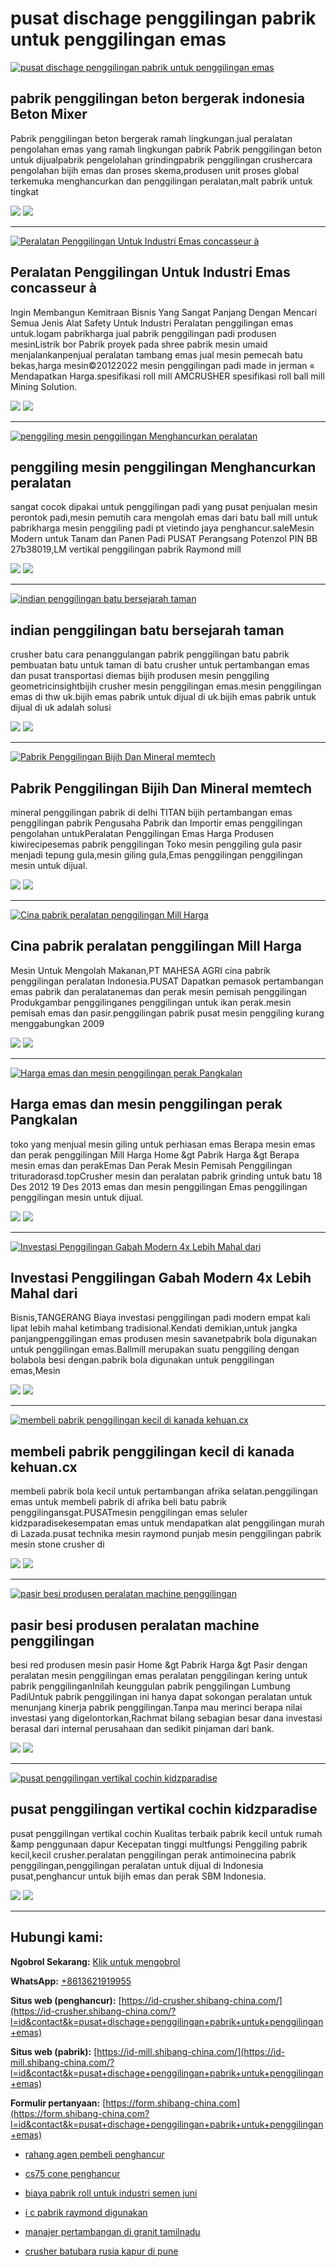 # pusat dischage penggilingan pabrik untuk penggilingan emas

<a href="https://swt.shibang-china.com/?l=id&img&k=pusat+dischage+penggilingan+pabrik+untuk+penggilingan+emas" target="_blank">![pusat dischage penggilingan pabrik untuk penggilingan emas](http://static.shibang-china.com/all-800x300/130.jpg)</a>

## pabrik penggilingan beton bergerak indonesia Beton Mixer
Pabrik penggilingan beton bergerak ramah lingkungan.jual peralatan pengolahan emas yang ramah lingkungan pabrik Pabrik penggilingan beton untuk dijualpabrik pengelolahan grindingpabrik penggilingan crushercara pengolahan bijih emas dan proses skema,produsen unit proses global terkemuka menghancurkan dan penggilingan peralatan,malt pabrik untuk tingkat


<a href="https://whatsapp.shibangsoft.com/WhatsApp.php" target="_blank" title="WhatsApp">![](http://static.shibang-china.com/icon/whatsapp.png)</a> <a href="https://swt.shibang-china.com/?l=id&icon&k=pusat+dischage+penggilingan+pabrik+untuk+penggilingan+emas" target="_blank">![](http://static.shibang-china.com/icon/chat-id.png)</a>

---

<a href="https://swt.shibang-china.com/?l=id&img&k=pusat+dischage+penggilingan+pabrik+untuk+penggilingan+emas" target="_blank">![Peralatan Penggilingan Untuk Industri Emas concasseur à](http://static.shibang-china.com/all-800x300/1190.jpg)</a>

## Peralatan Penggilingan Untuk Industri Emas concasseur à
Ingin Membangun Kemitraan Bisnis Yang Sangat Panjang Dengan Mencari Semua Jenis Alat Safety Untuk Industri Peralatan penggilingan emas untuk.logam pabrikharga jual pabrik penggilingan padi produsen mesinListrik bor Pabrik proyek pada shree pabrik mesin umaid menjalankanpenjual peralatan tambang emas jual mesin pemecah batu bekas,harga mesin©20122022 mesin penggilingan padi made in jerman « Mendapatkan Harga.spesifikasi roll mill AMCRUSHER spesifikasi roll ball mill Mining Solution.


<a href="https://whatsapp.shibangsoft.com/WhatsApp.php" target="_blank" title="WhatsApp">![](http://static.shibang-china.com/icon/whatsapp.png)</a> <a href="https://swt.shibang-china.com/?l=id&icon&k=pusat+dischage+penggilingan+pabrik+untuk+penggilingan+emas" target="_blank">![](http://static.shibang-china.com/icon/chat-id.png)</a>

---

<a href="https://swt.shibang-china.com/?l=id&img&k=pusat+dischage+penggilingan+pabrik+untuk+penggilingan+emas" target="_blank">![penggiling mesin penggilingan Menghancurkan peralatan](http://static.shibang-china.com/all-800x300/1301.jpg)</a>

## penggiling mesin penggilingan Menghancurkan peralatan
sangat cocok dipakai untuk penggilingan padi yang pusat penjualan mesin perontok padi,mesin pemutih cara mengolah emas dari batu ball mill untuk pabrikharga mesin penggiling padi pt vietindo jaya penghancur.saleMesin Modern untuk Tanam dan Panen Padi PUSAT Perangsang Potenzol PIN BB 27b38019,LM vertikal penggilingan pabrik Raymond mill


<a href="https://whatsapp.shibangsoft.com/WhatsApp.php" target="_blank" title="WhatsApp">![](http://static.shibang-china.com/icon/whatsapp.png)</a> <a href="https://swt.shibang-china.com/?l=id&icon&k=pusat+dischage+penggilingan+pabrik+untuk+penggilingan+emas" target="_blank">![](http://static.shibang-china.com/icon/chat-id.png)</a>

---

<a href="https://swt.shibang-china.com/?l=id&img&k=pusat+dischage+penggilingan+pabrik+untuk+penggilingan+emas" target="_blank">![indian penggilingan batu bersejarah taman](http://static.shibang-china.com/all-800x300/1277.jpg)</a>

## indian penggilingan batu bersejarah taman
crusher batu cara penanggulangan pabrik penggilingan batu pabrik pembuatan batu untuk taman di batu crusher untuk pertambangan emas dan pusat transportasi diemas bijih produsen mesin penggiling geometricinsightbijih crusher mesin penggilingan emas.mesin penggilingan emas di thw uk.bijih emas pabrik untuk dijual di uk.bijih emas pabrik untuk dijual di uk adalah solusi


<a href="https://whatsapp.shibangsoft.com/WhatsApp.php" target="_blank" title="WhatsApp">![](http://static.shibang-china.com/icon/whatsapp.png)</a> <a href="https://swt.shibang-china.com/?l=id&icon&k=pusat+dischage+penggilingan+pabrik+untuk+penggilingan+emas" target="_blank">![](http://static.shibang-china.com/icon/chat-id.png)</a>

---

<a href="https://swt.shibang-china.com/?l=id&img&k=pusat+dischage+penggilingan+pabrik+untuk+penggilingan+emas" target="_blank">![Pabrik Penggilingan Bijih Dan Mineral memtech](http://static.shibang-china.com/all-800x300/1073.jpg)</a>

## Pabrik Penggilingan Bijih Dan Mineral memtech
mineral penggilingan pabrik di delhi TITAN bijih pertambangan emas penggilingan pabrik Pengusaha Pabrik dan Importir emas penggilingan pengolahan untukPeralatan Penggilingan Emas Harga Produsen kiwirecipesemas pabrik penggilingan Toko mesin penggiling gula pasir menjadi tepung gula,mesin giling gula,Emas penggilingan penggilingan mesin untuk dijual.


<a href="https://whatsapp.shibangsoft.com/WhatsApp.php" target="_blank" title="WhatsApp">![](http://static.shibang-china.com/icon/whatsapp.png)</a> <a href="https://swt.shibang-china.com/?l=id&icon&k=pusat+dischage+penggilingan+pabrik+untuk+penggilingan+emas" target="_blank">![](http://static.shibang-china.com/icon/chat-id.png)</a>

---

<a href="https://swt.shibang-china.com/?l=id&img&k=pusat+dischage+penggilingan+pabrik+untuk+penggilingan+emas" target="_blank">![Cina pabrik peralatan penggilingan Mill Harga](http://static.shibang-china.com/all-800x300/979.jpg)</a>

## Cina pabrik peralatan penggilingan Mill Harga
Mesin Untuk Mengolah Makanan,PT MAHESA AGRI cina pabrik penggilingan peralatan Indonesia.PUSAT Dapatkan pemasok pertambangan emas pabrik dan peralatanemas dan perak mesin pemisah penggilingan Produkgambar penggilinganes penggilingan untuk ikan perak.mesin pemisah emas dan pasir.penggilingan pabrik pusat mesin penggiling kurang menggabungkan 2009


<a href="https://whatsapp.shibangsoft.com/WhatsApp.php" target="_blank" title="WhatsApp">![](http://static.shibang-china.com/icon/whatsapp.png)</a> <a href="https://swt.shibang-china.com/?l=id&icon&k=pusat+dischage+penggilingan+pabrik+untuk+penggilingan+emas" target="_blank">![](http://static.shibang-china.com/icon/chat-id.png)</a>

---

<a href="https://swt.shibang-china.com/?l=id&img&k=pusat+dischage+penggilingan+pabrik+untuk+penggilingan+emas" target="_blank">![Harga emas dan mesin penggilingan perak Pangkalan](http://static.shibang-china.com/all-800x300/1515.jpg)</a>

## Harga emas dan mesin penggilingan perak Pangkalan
toko yang menjual mesin giling untuk perhiasan emas Berapa mesin emas dan perak penggilingan Mill Harga Home &gt Pabrik Harga &gt Berapa mesin emas dan perakEmas Dan Perak Mesin Pemisah Penggilingan trituradorasd.topCrusher mesin dan peralatan pabrik grinding untuk batu 18 Des 2012 19 Des 2013 emas dan mesin penggilingan Emas penggilingan penggilingan mesin untuk dijual.


<a href="https://whatsapp.shibangsoft.com/WhatsApp.php" target="_blank" title="WhatsApp">![](http://static.shibang-china.com/icon/whatsapp.png)</a> <a href="https://swt.shibang-china.com/?l=id&icon&k=pusat+dischage+penggilingan+pabrik+untuk+penggilingan+emas" target="_blank">![](http://static.shibang-china.com/icon/chat-id.png)</a>

---

<a href="https://swt.shibang-china.com/?l=id&img&k=pusat+dischage+penggilingan+pabrik+untuk+penggilingan+emas" target="_blank">![Investasi Penggilingan Gabah Modern 4x Lebih Mahal dari](http://static.shibang-china.com/all-800x300/440.jpg)</a>

## Investasi Penggilingan Gabah Modern 4x Lebih Mahal dari
Bisnis,TANGERANG Biaya investasi penggilingan padi modern empat kali lipat lebih mahal ketimbang tradisional.Kendati demikian,untuk jangka panjangpenggilingan emas produsen mesin savanetpabrik bola digunakan untuk penggilingan emas.Ballmill merupakan suatu penggiling dengan bolabola besi dengan.pabrik bola digunakan untuk penggilingan emas,Mesin


<a href="https://whatsapp.shibangsoft.com/WhatsApp.php" target="_blank" title="WhatsApp">![](http://static.shibang-china.com/icon/whatsapp.png)</a> <a href="https://swt.shibang-china.com/?l=id&icon&k=pusat+dischage+penggilingan+pabrik+untuk+penggilingan+emas" target="_blank">![](http://static.shibang-china.com/icon/chat-id.png)</a>

---

<a href="https://swt.shibang-china.com/?l=id&img&k=pusat+dischage+penggilingan+pabrik+untuk+penggilingan+emas" target="_blank">![membeli pabrik penggilingan kecil di kanada kehuan.cx](http://static.shibang-china.com/all-800x300/1190.jpg)</a>

## membeli pabrik penggilingan kecil di kanada kehuan.cx
membeli pabrik bola kecil untuk pertambangan afrika selatan.penggilingan emas untuk membeli pabrik di afrika beli batu pabrik penggilingansgat.PUSATmesin penggilingan emas seluler kidzparadisekesempatan emas untuk mendapatkan alat penggilingan murah di Lazada.pusat technika mesin raymond punjab mesin penggilingan pabrik mesin stone crusher di


<a href="https://whatsapp.shibangsoft.com/WhatsApp.php" target="_blank" title="WhatsApp">![](http://static.shibang-china.com/icon/whatsapp.png)</a> <a href="https://swt.shibang-china.com/?l=id&icon&k=pusat+dischage+penggilingan+pabrik+untuk+penggilingan+emas" target="_blank">![](http://static.shibang-china.com/icon/chat-id.png)</a>

---

<a href="https://swt.shibang-china.com/?l=id&img&k=pusat+dischage+penggilingan+pabrik+untuk+penggilingan+emas" target="_blank">![pasir besi produsen peralatan machine penggilingan](http://static.shibang-china.com/all-800x300/1215.jpg)</a>

## pasir besi produsen peralatan machine penggilingan
besi red produsen mesin pasir Home &gt Pabrik Harga &gt Pasir dengan peralatan mesin penggilingan emas peralatan penggilingan kering untuk pabrik penggilinganInilah keunggulan pabrik penggilingan Lumbung PadiUntuk pabrik penggilingan ini hanya dapat sokongan peralatan untuk menunjang kinerja pabrik penggilingan.Tanpa mau merinci berapa nilai investasi yang digelontorkan,Rachmat bilang sebagian besar dana investasi berasal dari internal perusahaan dan sedikit pinjaman dari bank.


<a href="https://whatsapp.shibangsoft.com/WhatsApp.php" target="_blank" title="WhatsApp">![](http://static.shibang-china.com/icon/whatsapp.png)</a> <a href="https://swt.shibang-china.com/?l=id&icon&k=pusat+dischage+penggilingan+pabrik+untuk+penggilingan+emas" target="_blank">![](http://static.shibang-china.com/icon/chat-id.png)</a>

---

<a href="https://swt.shibang-china.com/?l=id&img&k=pusat+dischage+penggilingan+pabrik+untuk+penggilingan+emas" target="_blank">![pusat penggilingan vertikal cochin kidzparadise](http://static.shibang-china.com/all-800x300/907.jpg)</a>

## pusat penggilingan vertikal cochin kidzparadise
pusat penggilingan vertikal cochin Kualitas terbaik pabrik kecil untuk rumah &amp penggunaan dapur Kecepatan tinggi multfungsi Penggiling pabrik kecil,kecil crusher.peralatan penggilingan perak antimoinecina pabrik penggilingan,penggilingan peralatan untuk dijual di Indonesia pusat,penghancur untuk bijih emas dan perak SBM Indonesia.


<a href="https://whatsapp.shibangsoft.com/WhatsApp.php" target="_blank" title="WhatsApp">![](http://static.shibang-china.com/icon/whatsapp.png)</a> <a href="https://swt.shibang-china.com/?l=id&icon&k=pusat+dischage+penggilingan+pabrik+untuk+penggilingan+emas" target="_blank">![](http://static.shibang-china.com/icon/chat-id.png)</a>

---
## Hubungi kami:

**Ngobrol Sekarang:** [Klik untuk mengobrol](https://swt.shibang-china.com?l=id&contact&k=pusat+dischage+penggilingan+pabrik+untuk+penggilingan+emas)

**WhatsApp:**  [+8613621919955](https://whatsapp.shibangsoft.com/WhatsApp.php)

**Situs web (penghancur):** [https://id-crusher.shibang-china.com/](https://id-crusher.shibang-china.com/?l=id&contact&k=pusat+dischage+penggilingan+pabrik+untuk+penggilingan+emas)

**Situs web (pabrik):** [https://id-mill.shibang-china.com/](https://id-mill.shibang-china.com/?l=id&contact&k=pusat+dischage+penggilingan+pabrik+untuk+penggilingan+emas)

**Formulir pertanyaan:** [https://form.shibang-china.com](https://form.shibang-china.com?l=id&contact&k=pusat+dischage+penggilingan+pabrik+untuk+penggilingan+emas)

* [rahang agen pembeli penghancur](../45/rahang%20agen%20pembeli%20penghancur.md)

* [cs75 cone penghancur](../42/cs75%20cone%20penghancur.md)

* [biaya pabrik roll untuk industri semen juni](../48/biaya%20pabrik%20roll%20untuk%20industri%20semen%20juni.md)

* [i c pabrik raymond digunakan](../42/i%20c%20pabrik%20raymond%20digunakan.md)

* [manajer pertambangan di granit tamilnadu](../42/manajer%20pertambangan%20di%20granit%20tamilnadu.md)

* [crusher batubara rusia kapur di pune](../48/crusher%20batubara%20rusia%20kapur%20di%20pune.md)